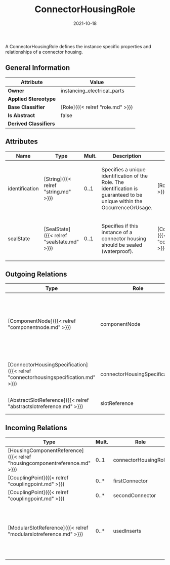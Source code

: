 ﻿---
title: ConnectorHousingRole
toc: false
type: specs
date: "2021-10-18"
draft: false
specification: VEC
version: 1.2.1
documentType: "Recommendation"
elementType: Class
classes:
  - ConnectorHousingRole
menu_name: vec-1.2.1
---
<p> A ConnectorHousingRole defines the instance specific properties and relationships of a connector housing.      </p>

## General Information

| Attribute               | Value |
|-------------------------|-------|
| **Owner**               | instancing_electrical_parts |
| **Applied Stereotype**  |   |
| **Base Classifier**     | [Role]({{< relref "role.md" >}})<br/>  |
| **Is Abstract**         | false |
| **Derived Classifiers** |   |

## Attributes
|  Name  |  Type  |  Mult.  |  Description  |  Owning Classifier  |
|--------|--------|---------|---------------|--------------|
|identification | [String]({{< relref "string.md" >}}) | 0..1 | <p> Specifies a unique identification of the Role. The identification is guaranteed to be unique within the OccurrenceOrUsage.      </p> | [Role]({{< relref "role.md" >}}) |
|sealState | [SealState]({{< relref "sealstate.md" >}}) | 0..1 | <p>Specifies if this instance of a connector housing should be sealed (waterproof).  </p> | [ConnectorHousingRole]({{< relref "connectorhousingrole.md" >}}) |

## Outgoing Relations
|    Type  |   Role   |   Mult.   |   Mult.   |   Description   |
|----------|----------|-----------|-----------|-----------------|
| [ComponentNode]({{< relref "componentnode.md" >}}) | componentNode | 0..1 | 0..* | <p> References the ComponentNode that is realized by the referenced ConnectorHousing (OccurrenceOrUsage with ConnectorHousingRole). This can especially be relevant for inliners. KBLFRM-341.      </p> |
| [ConnectorHousingSpecification]({{< relref "connectorhousingspecification.md" >}}) | connectorHousingSpecification | 1 | 0..* | <p> References the <i>ConnectorHousingSpecification </i>that is instanced by this <i>ConnectorHousingRole.</i>      </p> |
| [AbstractSlotReference]({{< relref "abstractslotreference.md" >}}) | slotReference | 0..* | 1 | Specifies the SlotReferences used in the ConnectorHousingRole. |
##  Incoming Relations
|    Type  |   Mult.  |   Role    |   Mult.   |   Description  |
|----------|----------|-----------|-----------|----------------|
| [HousingComponentReference]({{< relref "housingcomponentreference.md" >}}) | 0..1 | connectorHousingRole | 0..1 |  |
| [CouplingPoint]({{< relref "couplingpoint.md" >}}) | 0..* | firstConnector | 0..1 |  |
| [CouplingPoint]({{< relref "couplingpoint.md" >}}) | 0..* | secondConnector | 0..1 |  |
| [ModularSlotReference]({{< relref "modularslotreference.md" >}}) | 0..* | usedInserts | 0..* | <p> References the inserts that are used in this <i>ModularSlotReference. </i>More than one insert is valid in the case variant dependent equipment of the slot.       </p> |
